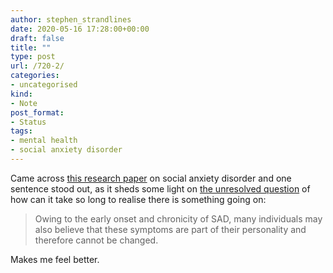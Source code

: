 ```yaml
---
author: stephen_strandlines
date: 2020-05-16 17:28:00+00:00
draft: false
title: ""
type: post
url: /720-2/
categories:
- uncategorised
kind:
- Note
post_format:
- Status
tags:
- mental health
- social anxiety disorder
---
```


Came across [this research paper](https://onlinelibrary.wiley.com/doi/full/10.1111/pcn.12327) on social anxiety disorder and one sentence stood out, as it sheds some light on [the unresolved question](https://strandlines.blog/708-2/) of how can it take so long to realise there is something going on:



<blockquote>Owing to the early onset and chronicity of SAD, many individuals may also believe that these symptoms are part of their personality and therefore cannot be changed.</blockquote>



Makes me feel better.
